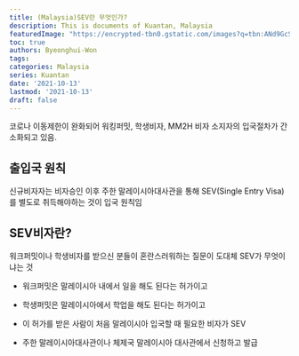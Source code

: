 ```yaml
---
title: (Malaysia)SEV란 무엇인가?
description: This is documents of Kuantan, Malaysia
featuredImage: "https://encrypted-tbn0.gstatic.com/images?q=tbn:ANd9GcShsQy8v8rvXbmqbbg4I1bjOHr9E-n9PCBmUw&usqp=CAU"
toc: true
authors: Byeonghui-Won
tags:
categories: Malaysia
series: Kuantan
date: '2021-10-13'
lastmod: '2021-10-13'
draft: false
---
```


코로나 이동제한이 완화되어 워킹퍼밋, 학생비자, MM2H 비자 소지자의 입국절차가 간소화되고 있음.

## 출입국 원칙

신규비자자는 비자승인 이후 주한 말레이시아대사관을 통해 SEV(Single Entry Visa)를 별도로 취득해야하는 것이 입국 원칙임

## SEV비자란?

워크퍼밋이나 학생비자를 받으신 분들이 혼란스러워하는 질문이 도대체 SEV가 무엇이냐는 것

+ 워크퍼밋은 말레이시아 내에서 일을 해도 된다는 허가이고

+ 학생퍼밋은 말레이시아에서 학업을 해도 된다는 허가이고

+ 이 허가를 받은 사람이 처음 말레이시아 입국할 때 필요한 비자가 SEV

+ 주한 말레이시아대사관이나 체제국 말레이시아 대사관에서 신청하고 발급

